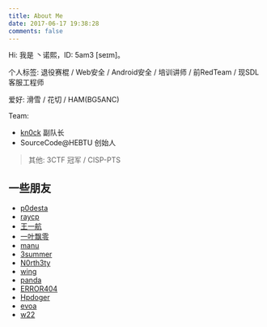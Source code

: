 ```yaml
---
title: About Me
date: 2017-06-17 19:38:28
comments: false
---
```



Hi:
我是 丶诺熙，ID: 5am3 [seɪm]。

个人标签: 退役赛棍 / Web安全 / Android安全 / 培训讲师 / 前RedTeam / 现SDL客服工程师

爱好: 滑雪 / 花切 / HAM(BG5ANC)

Team: 

- [kn0ck](https://kctf.github.io/) 副队长
- SourceCode@HEBTU 创始人

> 其他: 3CTF 冠军 / CISP-PTS



## 一些朋友

- [p0desta](https://github.com/p0desta)
- [raycp](https://ray-cp.github.io/)
- [王一航](https://overflow.host/)
- [一叶飘零](http://skysec.top)
- [manu](http://www.cnblogs.com/manu18/)
- [3summer](https://github.com/3summer)
- [N0rth3ty](https://github.com/N0rth3)
- [wing](https://redteaming.net/)
- [panda](http://www.cnpanda.net/)
- [ERROR404](https://github.com/hebtuerror404)
- [Hpdoger](https://hpdoger.cn/)
- [evoa](https://evoa.me/)
- [w22](http://www.w22.xyz/)
